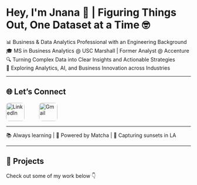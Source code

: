 # Hey, I'm Jnana 👋 | Figuring Things Out, One Dataset at a Time 🤓  

📊 Business & Data Analytics Professional with an Engineering Background  
🎓 MS in Business Analytics @ USC Marshall | Former Analyst @ Accenture  
🔍 Turning Complex Data into Clear Insights and Actionable Strategies  
🌱 Exploring Analytics, AI, and Business Innovation across Industries   

---

<h2>🌐 Let’s Connect</h2>

<div style="display: flex; justify-content: flex-start; align-items: center; gap: 40px;">

  <!-- LinkedIn -->
  <a href="https://www.linkedin.com/in/jnana-k-p" target="_blank">
    <img src="https://cdn-icons-png.flaticon.com/512/174/174857.png" 
         alt="LinkedIn" width="50" height="50" style="border-radius: 8px;">
  </a>

  <!-- Gmail -->
  <a href="mailto:jnanaakp@gmail.com" target="_blank">
    <img src="https://cdn-icons-png.flaticon.com/512/732/732200.png" 
         alt="Gmail" width="50" height="50" style="border-radius: 8px;">
  </a>

</div>



---

📚 Always learning | 🍵 Powered by Matcha | 📸 Capturing sunsets in LA  

---

## 📌 Projects  
Check out some of my work below 👇  
